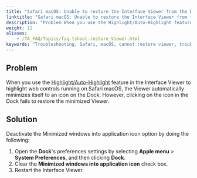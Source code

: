 ```yaml
--- 
title: "Safari macOS: Unable to restore the Interface Viewer from the Dock"
linktitle: "Safari macOS: Unable to restore the Interface Viewer from the Dock"
description: "Problem When you use the Highlight/Auto-Highlight feature in the Interface Viewer to highlight web controls running on Safari macOS, the Viewer automatically minimizes itself to an icon on the Dock. ..."
weight: 12
aliases: 
    - /TA_FAQ/Topics/faq.tshoot.restore_Viewer.html
keywords: "Troubleshooting, Safari, macOS, cannot restore viewer, troubleshooting"
---
```


## Problem

When you use the [Highlight/Auto-Highlight](/TA_Help/Topics/Interface_def_Viewer_highlight.html#li_iyk_rtw_jt) feature in the Interface Viewer to highlight web controls running on Safari macOS, the Viewer automatically minimizes itself to an icon on the Dock. However, clicking on the icon in the Dock fails to restore the minimized Viewer.

## Solution

Deactivate the Minimized windows into application icon option by doing the following:

1.  Open the **Dock**'s preferences settings by selecting **Apple menu** \> **System Preferences**, and then clicking **Dock**.
2.  Clear the **Minimized windows into application icon** check box.
3.  Restart the Interface Viewer.


